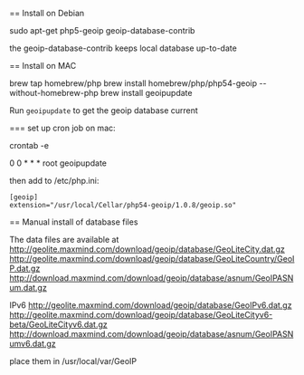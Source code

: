 == Install on Debian

  sudo apt-get php5-geoip geoip-database-contrib

the geoip-database-contrib keeps local database up-to-date


== Install on MAC

  brew tap homebrew/php
  brew install homebrew/php/php54-geoip --without-homebrew-php
  brew install geoipupdate

Run
  ```geoipupdate```
to get the geoip database current

=== set up cron job on mac:

  crontab -e

  0 0 * * *   root  geoipupdate


then add to /etc/php.ini:

```
[geoip]
extension="/usr/local/Cellar/php54-geoip/1.0.8/geoip.so"
```



== Manual install of database files

The data files are available at
  http://geolite.maxmind.com/download/geoip/database/GeoLiteCity.dat.gz
  http://geolite.maxmind.com/download/geoip/database/GeoLiteCountry/GeoIP.dat.gz
  http://download.maxmind.com/download/geoip/database/asnum/GeoIPASNum.dat.gz

 IPv6
  http://geolite.maxmind.com/download/geoip/database/GeoIPv6.dat.gz
  http://geolite.maxmind.com/download/geoip/database/GeoLiteCityv6-beta/GeoLiteCityv6.dat.gz
  http://download.maxmind.com/download/geoip/database/asnum/GeoIPASNumv6.dat.gz


place them in /usr/local/var/GeoIP
